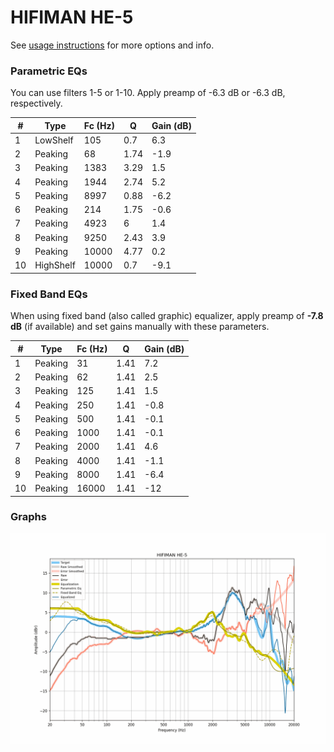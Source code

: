 # HIFIMAN HE-5
See [usage instructions](https://github.com/jaakkopasanen/AutoEq#usage) for more options and info.

### Parametric EQs
You can use filters 1-5 or 1-10. Apply preamp of -6.3 dB or -6.3 dB, respectively.

|   # | Type      |   Fc (Hz) |    Q |   Gain (dB) |
|-----|-----------|-----------|------|-------------|
|   1 | LowShelf  |       105 | 0.7  |         6.3 |
|   2 | Peaking   |        68 | 1.74 |        -1.9 |
|   3 | Peaking   |      1383 | 3.29 |         1.5 |
|   4 | Peaking   |      1944 | 2.74 |         5.2 |
|   5 | Peaking   |      8997 | 0.88 |        -6.2 |
|   6 | Peaking   |       214 | 1.75 |        -0.6 |
|   7 | Peaking   |      4923 | 6    |         1.4 |
|   8 | Peaking   |      9250 | 2.43 |         3.9 |
|   9 | Peaking   |     10000 | 4.77 |         0.2 |
|  10 | HighShelf |     10000 | 0.7  |        -9.1 |

### Fixed Band EQs
When using fixed band (also called graphic) equalizer, apply preamp of **-7.8 dB** (if available) and set gains manually with these parameters.

|   # | Type    |   Fc (Hz) |    Q |   Gain (dB) |
|-----|---------|-----------|------|-------------|
|   1 | Peaking |        31 | 1.41 |         7.2 |
|   2 | Peaking |        62 | 1.41 |         2.5 |
|   3 | Peaking |       125 | 1.41 |         1.5 |
|   4 | Peaking |       250 | 1.41 |        -0.8 |
|   5 | Peaking |       500 | 1.41 |        -0.1 |
|   6 | Peaking |      1000 | 1.41 |        -0.1 |
|   7 | Peaking |      2000 | 1.41 |         4.6 |
|   8 | Peaking |      4000 | 1.41 |        -1.1 |
|   9 | Peaking |      8000 | 1.41 |        -6.4 |
|  10 | Peaking |     16000 | 1.41 |       -12   |

### Graphs
![](./HIFIMAN%20HE-5.png)

